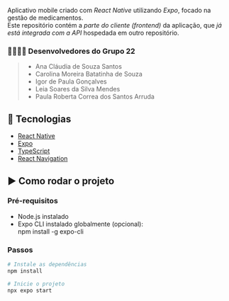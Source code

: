 Aplicativo mobile criado com *React Native* utilizando *Expo*, focado na gestão de medicamentos.  
Este repositório contém a *parte do cliente (frontend)* da aplicação, que *já está integrada com a API* hospedada em outro repositório.

### 👩‍💻👨‍💻 Desenvolvedores do Grupo 22
> - Ana Cláudia de Souza Santos
> - Carolina Moreira Batatinha de Souza
> - Igor de Paula Gonçalves
> - Leia Soares da Silva Mendes
> - Paula Roberta Correa dos Santos Arruda

## 🚀 Tecnologias

- [React Native](https://reactnative.dev/)
- [Expo](https://expo.dev/)
- [TypeScript](https://www.typescriptlang.org/)
- [React Navigation](https://reactnavigation.org/)

## ▶️ Como rodar o projeto

### Pré-requisitos
- Node.js instalado
- Expo CLI instalado globalmente (opcional):  
  npm install -g expo-cli

### Passos

```bash
# Instale as dependências
npm install

# Inicie o projeto
npx expo start




